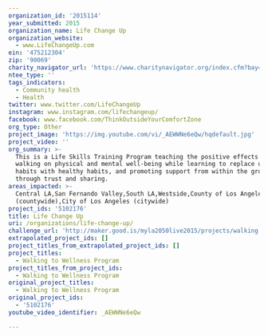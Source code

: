 ```yaml
---
organization_id: '2015114'
year_submitted: 2015
organization_name: Life Change Up
organization_website:
  - www.LifeChangeUp.com
ein: '475212304'
zip: '90069'
charity_navigator_url: 'https://www.charitynavigator.org/index.cfm?bay=search.profile&ein=475212304'
ntee_type: ''
tags_indicators:
  - Community health
  - Health
twitter: www.twitter.com/LifeChangeUp
instagram: www.instagram.com/lifechangeup/
facebook: www.facebook.com/ThinkOutsideYourComfortZone
org_type: Other
project_image: 'https://img.youtube.com/vi/_AEWWNe6eQw/hqdefault.jpg'
project_video: ''
org_summary: >-
  This is a Life Skills Training Program teaching the positive effects of
  walking on physical and mental well-being while learning to replace unhealthy
  habits with healthy habits, and promoting support from within the group
  through trust and sharing.
areas_impacted: >-
  Central LA,San Fernando Valley,South LA,Westside,County of Los Angeles
  (countywide),City of Los Angeles (citywide)
project_ids: '5102176'
title: Life Change Up
uri: /organizations/life-change-up/
challenge_url: 'http://maker.good.is/myla2050live2015/projects/walking.html'
extrapolated_project_ids: []
project_titles_from_extrapolated_project_ids: []
project_titles:
  - Walking to Wellness Program
project_titles_from_project_ids:
  - Walking to Wellness Program
original_project_titles:
  - Walking to Wellness Program
original_project_ids:
  - '5102176'
youtube_video_identifier: _AEWWNe6eQw

---
```

